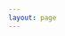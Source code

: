```yaml
---
layout: page
---
```


<script setup>
import ImageGallery from '@vp/ImageGallery.vue';

const items = [
  {
    src: './cat.webp',
    desc: '一只猫'
  },
  {
    src: './dusk.webp',
    desc: '北龙湖。我总是临近傍晚才出去游荡，因此拍出来的照片也一副萧瑟苍凉的模样'
  }
]
</script>

<ImageGallery :items="items">
  <template #title>
    <h1>郑州</h1>
  </template>
</ImageGallery>
